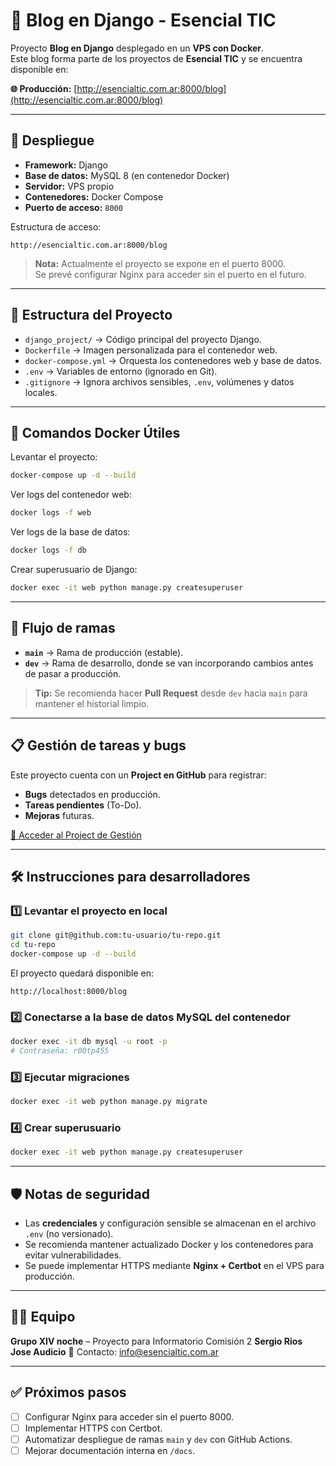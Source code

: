 # 📝 Blog en Django - Esencial TIC

Proyecto **Blog en Django** desplegado en un **VPS con Docker**.  
Este blog forma parte de los proyectos de **Esencial TIC** y se encuentra disponible en:

**🌐 Producción:** [http://esencialtic.com.ar:8000/blog](http://esencialtic.com.ar:8000/blog)

---

## 🚀 Despliegue

- **Framework:** Django  
- **Base de datos:** MySQL 8 (en contenedor Docker)  
- **Servidor:** VPS propio  
- **Contenedores:** Docker Compose  
- **Puerto de acceso:** `8000`  

Estructura de acceso:

```
http://esencialtic.com.ar:8000/blog
```

> **Nota:** Actualmente el proyecto se expone en el puerto 8000.  
> Se prevé configurar Nginx para acceder sin el puerto en el futuro.

---

## 📂 Estructura del Proyecto

- `django_project/` → Código principal del proyecto Django.
- `Dockerfile` → Imagen personalizada para el contenedor web.
- `docker-compose.yml` → Orquesta los contenedores web y base de datos.
- `.env` → Variables de entorno (ignorado en Git).
- `.gitignore` → Ignora archivos sensibles, `.env`, volúmenes y datos locales.

---

## 🐳 Comandos Docker Útiles

Levantar el proyecto:

```bash
docker-compose up -d --build
```

Ver logs del contenedor web:

```bash
docker logs -f web
```

Ver logs de la base de datos:

```bash
docker logs -f db
```

Crear superusuario de Django:

```bash
docker exec -it web python manage.py createsuperuser
```

---

## 🌿 Flujo de ramas

- **`main`** → Rama de producción (estable).  
- **`dev`** → Rama de desarrollo, donde se van incorporando cambios antes de pasar a producción.

> **Tip:** Se recomienda hacer **Pull Request** desde `dev` hacia `main` para mantener el historial limpio.

---

## 📋 Gestión de tareas y bugs

Este proyecto cuenta con un **Project en GitHub** para registrar:

- **Bugs** detectados en producción.
- **Tareas pendientes** (To-Do).
- **Mejoras** futuras.

[🔗 Acceder al Project de Gestión](https://github.com/users/sergiorioscomar/projects/13)

---

## 🛠️ Instrucciones para desarrolladores

### 1️⃣ Levantar el proyecto en local

```bash
git clone git@github.com:tu-usuario/tu-repo.git
cd tu-repo
docker-compose up -d --build
```

El proyecto quedará disponible en:

```
http://localhost:8000/blog
```

### 2️⃣ Conectarse a la base de datos MySQL del contenedor

```bash
docker exec -it db mysql -u root -p
# Contraseña: r00tp455
```

### 3️⃣ Ejecutar migraciones

```bash
docker exec -it web python manage.py migrate
```

### 4️⃣ Crear superusuario

```bash
docker exec -it web python manage.py createsuperuser
```

---

## 🛡️ Notas de seguridad

- Las **credenciales** y configuración sensible se almacenan en el archivo `.env` (no versionado).
- Se recomienda mantener actualizado Docker y los contenedores para evitar vulnerabilidades.
- Se puede implementar HTTPS mediante **Nginx + Certbot** en el VPS para producción.

---

## 👨‍💻 Equipo

**Grupo XIV noche** – Proyecto para Informatorio Comisión 2
**Sergio Rios**
**Jose Audicio**
📧 Contacto: [info@esencialtic.com.ar](mailto:info@esencialtic.com.ar)

---

## ✅ Próximos pasos

- [ ] Configurar Nginx para acceder sin el puerto 8000.  
- [ ] Implementar HTTPS con Certbot.  
- [ ] Automatizar despliegue de ramas `main` y `dev` con GitHub Actions.  
- [ ] Mejorar documentación interna en `/docs`.

